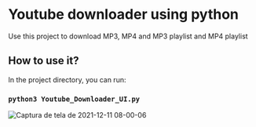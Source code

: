# Youtube downloader using python

Use this project to download MP3, MP4 and MP3 playlist and MP4 playlist

## How to use it?

In the project directory, you can run:

### `python3 Youtube_Downloader_UI.py`
![Captura de tela de 2021-12-11 08-00-06](https://user-images.githubusercontent.com/76436331/145674226-1150d63b-d14c-40b9-a226-7d60616e0a65.png)

